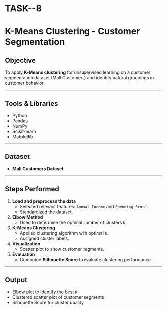 # TASK--8
# K-Means Clustering - Customer Segmentation

##  Objective
To apply **K-Means clustering** for unsupervised learning on a customer segmentation dataset (Mall Customers) and identify natural groupings in customer behavior.

---

##  Tools & Libraries
- Python
- Pandas
- NumPy
- Scikit-learn
- Matplotlib
---

##  Dataset
- **Mall Customers Dataset**  
---

## Steps Performed
1. **Load and preprocess the data**
   - Selected relevant features: `Annual Income` and `Spending Score`.
   - Standardized the dataset.
2. **Elbow Method**
   - Used to determine the optimal number of clusters `K`.
3. **K-Means Clustering**
   - Applied clustering algorithm with optimal `K`.
   - Assigned cluster labels.
4. **Visualization**
   - Scatter plot to show customer segments.
5. **Evaluation**
   - Computed **Silhouette Score** to evaluate clustering performance.

---

## Output
- Elbow plot to identify the best `K`
- Clustered scatter plot of customer segments
- Silhouette Score for cluster quality
